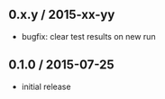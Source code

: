 0.x.y / 2015-xx-yy
------------------
- bugfix: clear test results on new run

0.1.0 / 2015-07-25
------------------
- initial release
